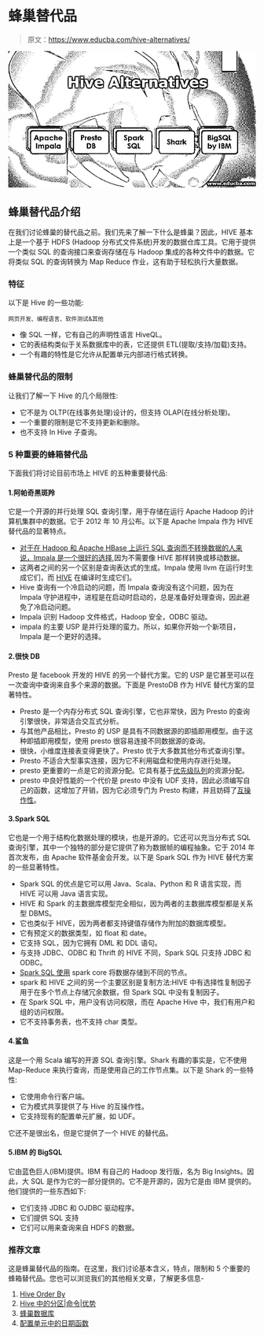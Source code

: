 # 蜂巢替代品

> 原文：<https://www.educba.com/hive-alternatives/>

![Hive Alternatives](img/eef3a230791748da403c1e2cf97a9afb.png)



## 蜂巢替代品介绍

在我们讨论蜂巢的替代品之前。我们先来了解一下什么是蜂巢？因此，HIVE 基本上是一个基于 HDFS (Hadoop 分布式文件系统)开发的数据仓库工具。它用于提供一个类似 SQL 的查询接口来查询存储在与 Hadoop 集成的各种文件中的数据。它将类似 SQL 的查询转换为 Map Reduce 作业，这有助于轻松执行大量数据。

### 特征

以下是 Hive 的一些功能:

<small>网页开发、编程语言、软件测试&其他</small>

*   像 SQL 一样，它有自己的声明性语言 HiveQL。
*   它的表结构类似于关系数据库中的表，它还提供 ETL(提取/支持/加载)支持。
*   一个有趣的特性是它允许从配置单元内部进行格式转换。

### 蜂巢替代品的限制

让我们了解一下 Hive 的几个局限性:

*   它不是为 OLTP(在线事务处理)设计的，但支持 OLAP(在线分析处理)。
*   一个重要的限制是它不支持更新和删除。
*   也不支持 In Hive 子查询。

### 5 种重要的蜂箱替代品

下面我们将讨论目前市场上 HIVE 的五种重要替代品:

#### 1.阿帕奇黑斑羚

它是一个开源的并行处理 SQL 查询引擎，用于存储在运行 Apache Hadoop 的计算机集群中的数据。它于 2012 年 10 月公布。以下是 Apache Impala 作为 HIVE 替代品的显著特点。

*   [对于在 Hadoop 和 Apache HBase 上运行 SQL 查询而不转换数据的人来说，Impala 是一个很好的选择](https://www.educba.com/impala-database/),因为不需要像 HIVE 那样转换或移动数据。
*   这两者之间的另一个区别是查询表达式的生成。Impala 使用 llvm 在运行时生成它们，而 [HIVE](https://www.educba.com/hive-versions/) 在编译时生成它们。
*   Hive 查询有一个冷启动的问题，而 Impala 查询没有这个问题，因为在 Impala 守护进程中，进程是在启动时启动的，总是准备好处理查询，因此避免了冷启动问题。
*   Impala 识别 Hadoop 文件格式，Hadoop 安全，ODBC 驱动。
*   impala 的主要 USP 是并行处理的蛮力。所以，如果你开始一个新项目，Impala 是一个更好的选择。

#### 2.很快 DB

Presto 是 facebook 开发的 HIVE 的另一个替代方案。它的 USP 是它甚至可以在一次查询中查询来自多个来源的数据。下面是 PrestoDB 作为 HIVE 替代方案的显著特性。

*   Presto 是一个内存分布式 SQL 查询引擎，它也非常快，因为 Presto 的查询引擎很快，非常适合交互式分析。
*   与其他产品相比，Presto 的 USP 是具有不同数据源的即插即用模型。由于这种即插即用模型，使用 presto 很容易连接不同数据源的查询。
*   很快，小维度连接表变得更快了。Presto 优于大多数其他分布式查询引擎。
*   Presto 不适合大型事实连接，因为它不利用磁盘和使用内存进行处理。
*   presto 更重要的一点是它的资源分配。它具有基于[优先级队列](https://www.educba.com/priority-queues-in-python/)的资源分配。
*   presto 中良好性能的一个代价是 presto 中没有 UDF 支持，因此必须编写自己的函数，这增加了开销，因为它必须专门为 Presto 构建，并且妨碍了[互操作性](https://www.educba.com/interoperability-testing/)。

#### 3.Spark SQL

它也是一个用于结构化数据处理的模块，也是开源的。它还可以充当分布式 SQL 查询引擎，其中一个独特的部分是它提供了称为数据帧的编程抽象。它于 2014 年首次发布，由 Apache 软件基金会开发。以下是 Spark SQL 作为 HIVE 替代方案的一些显著特性。

*   Spark SQL 的优点是它可以用 Java、Scala、Python 和 R 语言实现，而 HIVE 可以用 Java 语言实现。
*   HIVE 和 Spark 的主数据库模型完全相似，因为两者的主数据库模型都是关系型 DBMS。
*   它也类似于 HIVE，因为两者都支持键值存储作为附加的数据库模型。
*   它有预定义的数据类型，如 float 和 date。
*   它支持 SQL，因为它拥有 DML 和 DDL 语句。
*   与支持 JDBC、ODBC 和 Thrift 的 HIVE 不同，Spark SQL 只支持 JDBC 和 ODBC。
*   [Spark SQL 使用](https://www.educba.com/spark-sql-dataframe/) spark core 将数据存储到不同的节点。
*   spark 和 HIVE 之间的另一个主要区别是复制方法:HIVE 中有选择性复制因子用于在多个节点上存储冗余数据，但 Spark SQL 中没有复制因子。
*   在 Spark SQL 中，用户没有访问权限，而在 Apache Hive 中，我们有用户和组的访问权限。
*   它不支持事务表，也不支持 char 类型。

#### 4.鲨鱼

这是一个用 Scala 编写的开源 SQL 查询引擎。Shark 有趣的事实是，它不使用 Map-Reduce 来执行查询，而是使用自己的工作节点集。以下是 Shark 的一些特性:

*   它使用命令行客户端。
*   它为模式共享提供了与 Hive 的互操作性。
*   它支持现有的配置单元扩展，如 UDF。

它还不是很出名，但是它提供了一个 HIVE 的替代品。

#### 5.IBM 的 BigSQL

它由蓝色巨人(IBM)提供。IBM 有自己的 Hadoop 发行版，名为 Big Insights。因此，大 SQL 是作为它的一部分提供的。它不是开源的，因为它是由 IBM 提供的。他们提供的一些东西如下:

*   它们支持 JDBC 和 OJDBC 驱动程序。
*   它们提供 SQL 支持
*   它们可以用来查询来自 HDFS 的数据。

### 推荐文章

这是蜂巢替代品的指南。在这里，我们讨论基本含义，特点，限制和 5 个重要的蜂箱替代品。您也可以浏览我们的其他相关文章，了解更多信息-

1.  [Hive Order By](https://www.educba.com/hive-order-by/)
2.  [Hive 中的分区|命令|优势](https://www.educba.com/partitioning-in-hive/)
3.  [蜂巢数据库](https://www.educba.com/hive-database/)
4.  [配置单元中的日期函数](https://www.educba.com/date-functions-in-hive/)






